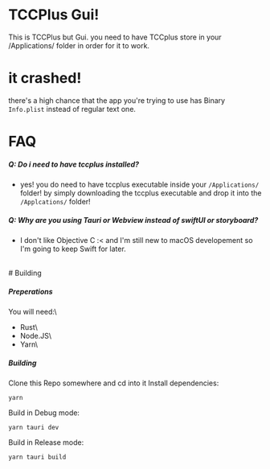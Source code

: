 # TCCPlus Gui!

This is TCCPlus but Gui. you need to have TCCplus store in your /Applications/ folder in order for it to work.
<br>
# it crashed!
there's a high chance that the app you're trying to use has Binary `Info.plist` instead of regular text one.
<br>
# FAQ
##### Q: Do i need to have tccplus installed?
- yes! you do need to have tccplus executable inside your `/Applications/` folder! by simply downloading the tccplus executable and drop it into the `/Applcations/` folder!
  
##### Q: Why are you using Tauri or Webview instead of swiftUI or storyboard?
- I don't like Objective C :< and I'm still new to macOS developement so I'm going to keep Swift for later.

<br>
# Building

##### Preperations

You will need:\
- Rust\
- Node.JS\
- Yarn\

##### Building

Clone this Repo somewhere and cd into it
Install dependencies:
```
yarn
```

Build in Debug mode:
```
yarn tauri dev
```

Build in Release mode:
```
yarn tauri build
```





